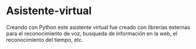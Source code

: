 # Asistente-virtual
Creando con Python este asistente virtual fue creado con librerias externas para el reconocimiento de voz, busqueda de información en la web, el reconocimiento del tiempo, etc.
